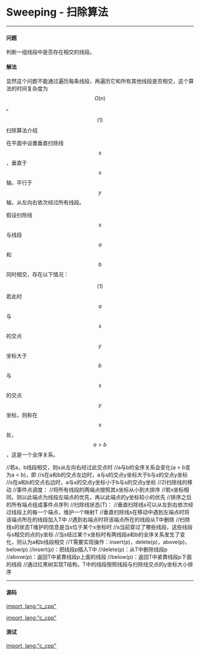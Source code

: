<script type="text/javascript" src="https://cdnjs.cloudflare.com/ajax/libs/mathjax/2.7.1/MathJax.js?config=TeX-AMS-MML_HTMLorMML"/></script>
<script> gitbook.events.bind("page.change", function() { MathJax.Hub.Queue(["Typeset",MathJax.Hub]); } </script>

# Sweeping - 扫除算法

--------

#### 问题

判断一组线段中是否存在相交的线段。


#### 解法

显然这个问题不能通过遍历每条线段，再遍历它和所有其他线段是否相交，这个算法的时间复杂度为$$ O(n) $$。

$$ (1) $$ 扫除算法介绍

在平面中设置垂直扫除线$$ s $$，垂直于$$ x $$轴，平行于$$ y $$轴，从左向右依次经过所有线段。

假设扫除线$$ s $$与线段$$ a $$和$$ b $$同时相交，存在以下情况：

$$ (1) $$ 若此时$$ a $$与$$ s $$的交点$$ y $$坐标大于$$ b $$与$$ s $$的交点$$ y $$坐标，则称在$$ x $$处，$$ a \gt b $$，这是一个全序关系。

//若a，b线段相交，则s从左向右经过此交点时
//a与b的全序关系会变化(a > b变为a < b)，即
//s在a和b的交点左边时，a与s的交点y坐标大于b与s的交点y坐标
//s在a和b的交点右边时，a与s的交点y坐标小于b与s的交点y坐标
//2)扫除线的移动
//事件点调度：
//将所有线段的两端点按照其x坐标从小到大排序
//若x坐标相同，则以此端点为线段左端点的优先，再以此端点的y坐标较小的优先
//排序之后的所有端点组成事件点序列
//扫除线状态(T)：
//垂直扫除线s可以从左到右依次经过线段上的每一个端点，维护一个映射T
//垂直扫除线s在移动中遇到左端点时将该端点所在的线段加入T中
//遇到右端点时将该端点所在的线段从T中删除
//扫除线s的状态T维护的信息是当s位于某个x坐标时
//s当前穿过了哪些线段，这些线段与s相交的点的y坐标
//当s经过某个x坐标时有两线段a和b的全序关系发生了变化，则认为a和b线段相交
//T需要实现操作：insert(p)，delete(p)，above(p)，below(p)
//insert(p)：把线段p插入T中
//delete(p)：从T中删除线段p
//above(p)：返回T中紧靠线段p上面的线段
//below(p)：返回T中紧靠线段p下面的线段
//通过红黑树实现T结构，T中的线段按照线段与扫除线交点的y坐标大小排序

--------

#### 源码

[import, lang:"c_cpp"](../../../../src/AnalyticGeometry/Util.h)

[import, lang:"c_cpp"](../../../../src/AnalyticGeometry/Polygon/Sweeping.h)


#### 测试

[import, lang:"c_cpp"](../../../../src/AnalyticGeometry/Polygon/Sweeping.cpp)
